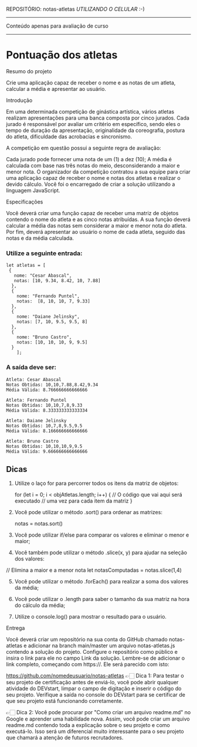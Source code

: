 REPOSITÓRIO: notas-atletas
*UTILIZANDO O CELULAR* :-)
_______________________________________
Conteúdo apenas para avaliação de curso
_______________________________________

# Pontuação dos atletas

Resumo do projeto

Crie uma aplicação capaz de receber o nome e as notas de um atleta, calcular a média e apresentar ao usuário.

Introdução

Em uma determinada competição de ginástica artística, vários atletas realizam apresentações para uma banca composta por cinco jurados. Cada jurado é responsável por avaliar um critério em específico, sendo eles o tempo de duração da apresentação, originalidade da coreografia, postura do atleta, dificuldade das acrobacias e sincronismo.

A competição em questão possui a seguinte regra de avaliação:

Cada jurado pode fornecer uma nota de um (1) a dez (10);
A média é calculada com base nas três notas do meio, desconsiderando a maior e menor nota.
O organizador da competição contratou a sua equipe para criar uma aplicação capaz de receber o nome e notas dos atletas e realizar o devido cálculo. Você foi o encarregado de criar a solução utilizando a linguagem JavaScript.

Especificações

Você deverá criar uma função capaz de receber uma matriz de objetos contendo o nome do atleta e as cinco notas atribuídas. A sua função deverá calcular a média das notas sem considerar a maior e menor nota do atleta. Por fim, deverá apresentar ao usuário o nome de cada atleta, seguido das notas e da média calculada.

### Utilize a seguinte entrada:

    let atletas = [
     {
       nome: "Cesar Abascal",
       notas: [10, 9.34, 8.42, 10, 7.88]
      },
      {
        nome: "Fernando Puntel",
        notas:  [8, 10, 10, 7, 9.33]
      },
      {
        nome: "Daiane Jelinsky",
        notas: [7, 10, 9.5, 9.5, 8]
      },
      {
        nome: "Bruno Castro",
        notas: [10, 10, 10, 9, 9.5]
      }
        ];

### A saída deve ser:

    Atleta: Cesar Abascal
    Notas Obtidas: 10,10,7.88,8.42,9.34
    Média Válida: 8.766666666666666
   
    Atleta: Fernando Puntel
    Notas Obtidas: 10,10,7,8,9.33
    Média Válida: 8.333333333333334

    Atleta: Daiane Jelinsky
    Notas Obtidas: 10,7,8,9.5,9.5
    Média Válida: 8.166666666666666
    
    Atleta: Bruno Castro
    Notas Obtidas: 10,10,10,9,9.5
    Média Válida: 9.666666666666666

## Dicas

1. Utilize o laço for para percorrer todos os itens da matriz de objetos:

    for (let i = 0; i < objAtletas.length; i++) {
    // O código que vai aqui será executado
    // uma vez para cada item da matriz
    }

2. Você pode utilizar o método .sort() para ordenar as matrizes:

    notas = notas.sort()
3. Você pode utilizar if/else para comparar os valores e eliminar o menor e maior;

4. Você também pode utilizar o método .slice(x, y) para ajudar na seleção dos valores:

// Elimina a maior e a menor nota
let notasComputadas = notas.slice(1,4)

5. Você pode utilizar o método .forEach() para realizar a soma dos valores da média;

6. Você pode utilizar o .length para saber o tamanho da sua matriz na hora do cálculo da média;

7. Utilize o console.log() para mostrar o resultado para o usuário.

Entrega

Você deverá criar um repositório na sua conta do GitHub chamado notas-atletas e adicionar na branch main/master um arquivo notas-atletas.js contendo a solução do projeto. Configure o repositório como público e insira o link para ele no campo Link da solução. Lembre-se de adicionar o link completo, começando com https://. Ele será parecido com isto:

https://github.com/nomedeusuario/notas-atletas
👉🏻 Dica 1: Para testar o seu projeto de certificação antes de enviá-lo, você pode abrir qualquer atividade do DEVstart, limpar o campo de digitação e inserir o código do seu projeto. Verifique a saída no console do DEVstart para se certificar de que seu projeto está funcionando corretamente.

👉🏻 Dica 2: Você pode procurar por "Como criar um arquivo readme.md" no Google e aprender uma habilidade nova. Assim, você pode criar um arquivo readme.md contendo toda a explicação sobre o seu projeto e como executá-lo. Isso será um diferencial muito interessante para o seu projeto que chamará a atenção de futuros recrutadores.

